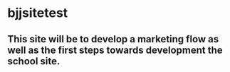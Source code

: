 # bjjsitetest

## This site will be to develop a marketing flow as well as the first steps towards development the school site.
